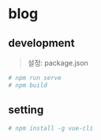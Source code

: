 # blog
## development
> 설정: package.json
```bash
# npm run serve
# npm build
```

## setting
```bash
# npm install -g vue-cli
```